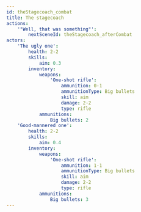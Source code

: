 ```yaml
---
id: theStagecoach_combat
title: The stagecoach
actions:
    '"Well, that was something"':
        nextSceneId: theStagecoach_afterCombat
actors:
    'The ugly one':
        health: 2-2
        skills:
            aim: 0.3
        inventory:
            weapons:
                'One-shot rifle':
                    ammunition: 0-1
                    ammunitionType: Big bullets
                    skill: aim
                    damage: 2-2
                    type: rifle
            ammunitions:
                Big bullets: 2
    'Good-mannered one':
        health: 2-2
        skills:
            aim: 0.4
        inventory:
            weapons:
                'One-shot rifle':
                    ammunition: 1-1
                    ammunitionType: Big bullets
                    skill: aim
                    damage: 2-2
                    type: rifle
            ammunitions:
                Big bullets: 3
---
```

